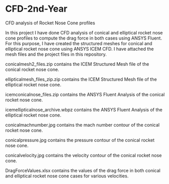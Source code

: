 # CFD-2nd-Year
CFD analysis of Rocket Nose Cone profiles

In this project I have done CFD analysis of conical and elliptical rocket nose cone profiles to compute the drag force in both cases using ANSYS Fluent. 
For this purpose, I have created the structured meshes for conical and elliptical rocket nose cone using ANSYS ICEM CFD. I have attached the mesh files and the project files in this repository.

conicalmesh2_files.zip contains the ICEM Structured Mesh file of the conical rocket nose cone.

ellipticalmesh_files_zip.zip contains the ICEM Structured Mesh file of the elliptical rocket nose cone.

icemconicalnose_files.zip contains the ANSYS Fluent Analysis of the conical rocket nose cone.

icemellipticalnose_archive.wbpz contains the ANSYS Fluent Analysis of the elliptical rocket nose cone.

conicalmachnumber.jpg contains the mach number contour of the conical rocket nose cone.

conicalpressure.jpg contains the pressure contour of the conical rocket nose cone.

conicalvelocity.jpg contains the velocity contour of the conical rocket nose cone.

DragForceValues.xlsx contains the values of the drag force in both conical and elliptical rocket nose cone cases for various velocities.
